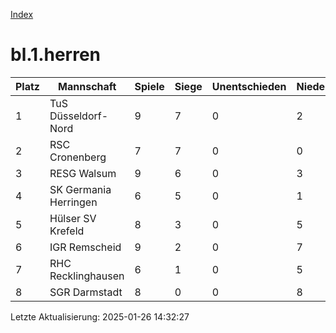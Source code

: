 [Index](./README.md)

# bl.1.herren

| Platz |  Mannschaft |  Spiele |  Siege |  Unentschieden |  Niederlagen |  Tore |  Differenz |  Punkte | 
| --- |  --- |  --- |  --- |  --- |  --- |  --- |  --- |  --- |  
|  1 |   TuS Düsseldorf-Nord |   9 |   7 |   0 |   2 |   54:26 |   28 |   22 |  
|  2 |   RSC Cronenberg |   7 |   7 |   0 |   0 |   46:15 |   31 |   19 |  
|  3 |   RESG Walsum |   9 |   6 |   0 |   3 |   36:31 |   5 |   18 |  
|  4 |   SK Germania Herringen |   6 |   5 |   0 |   1 |   51:16 |   35 |   15 |  
|  5 |   Hülser SV Krefeld |   8 |   3 |   0 |   5 |   25:33 |   -8 |   10 |  
|  6 |   IGR Remscheid |   9 |   2 |   0 |   7 |   28:44 |   -16 |   6 |  
|  7 |   RHC Recklinghausen |   6 |   1 |   0 |   5 |   17:38 |   -21 |   2 |  
|  8 |   SGR Darmstadt |   8 |   0 |   0 |   8 |   11:65 |   -54 |   1 |  


Letzte Aktualisierung: 2025-01-26 14:32:27